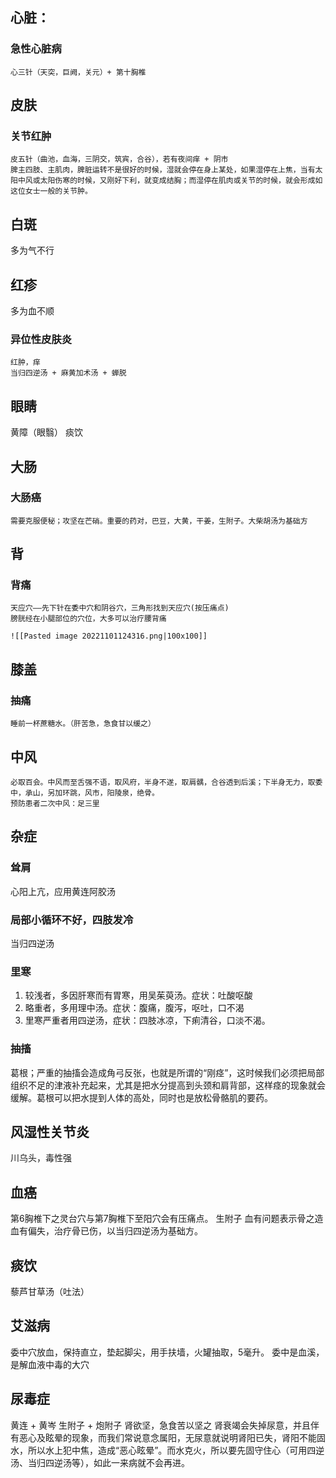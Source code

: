 




## 心脏：
### 急性心脏病
	心三针（天突，巨阙，关元）+ 第十胸椎



## 皮肤
### 关节红肿
	皮五针（曲池，血海，三阴交，筑宾，合谷），若有夜间痒 + 阴市
	脾主四肢、主肌肉，脾脏运转不是很好的时候，湿就会停在身上某处，如果湿停在上焦，当有太阳中风或太阳伤寒的时候，又刚好下利，就变成结胸；而湿停在肌肉或关节的时候，就会形成如这位女士一般的关节肿。

## 白斑
多为气不行

## 红疹
多为血不顺

### 异位性皮肤炎
	红肿，痒
	当归四逆汤 + 麻黄加术汤 + 蝉脱


## 眼睛
黄障（眼翳）
	痰饮


## 大肠
### 大肠癌
	需要克服便秘；攻坚在芒硝。重要的药对，巴豆，大黄，干姜，生附子。大柴胡汤为基础方

## 背
### 背痛
	天应穴——先下针在委中穴和阴谷穴，三角形找到天应穴(按压痛点)
	膀胱经在小腿部位的穴位，大多可以治疗腰背痛
	
	![[Pasted image 20221101124316.png|100x100]]

## 膝盖
### 抽痛
	睡前一杯蔗糖水。（肝苦急，急食甘以缓之）

## 中风
	必取百会。中风而至舌强不语，取风府，半身不遂，取肩髃，合谷透到后溪；下半身无力，取委中，承山，另加环跳，风市，阳陵泉，绝骨。
	预防患者二次中风：足三里




## 杂症

### 耸肩
心阳上亢，应用黄连阿胶汤

### 局部小循环不好，四肢发冷
当归四逆汤

### 里寒
1. 较浅者，多因肝寒而有胃寒，用吴茱萸汤。症状：吐酸呕酸
2. 略重者，多用理中汤。症状：腹痛，腹泻，呕吐，口不渴
3. 里寒严重者用四逆汤，症状：四肢冰凉，下痢清谷，口淡不渴。

### 抽搐
葛根；严重的抽搐会造成角弓反张，也就是所谓的“刚痉”，这时候我们必须把局部组织不足的津液补充起来，尤其是把水分提高到头颈和肩背部，这样痉的现象就会缓解。葛根可以把水提到人体的高处，同时也是放松骨骼肌的要药。

## 风湿性关节炎
川乌头，毒性强


## 血癌
第6胸椎下之灵台穴与第7胸椎下至阳穴会有压痛点。
生附子
血有问题表示骨之造血有偏失，治疗骨已伤，以当归四逆汤为基础方。


## 痰饮
藜芦甘草汤（吐法）


## 艾滋病

委中穴放血，保持直立，垫起脚尖，用手扶墙，火罐抽取，5毫升。
委中是血溪，是解血液中毒的大穴

## 尿毒症
黄连 + 黄岑
生附子 + 炮附子
肾欲坚，急食苦以坚之
肾衰竭会失掉尿意，并且伴有恶心及眩晕的现象，而我们常说意念属阳，无尿意就说明肾阳已失，肾阳不能固水，所以水上犯中焦，造成“恶心眩晕”。而水克火，所以要先固守住心（可用四逆汤、当归四逆汤等），如此一来病就不会再进。







